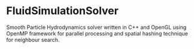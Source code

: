 FluidSimulationSolver
=====================

Smooth Particle Hydrodynamics solver written in C++ and OpenGL using OpenMP framework for parallel processing and spatial hashing technique for neighbour search.
